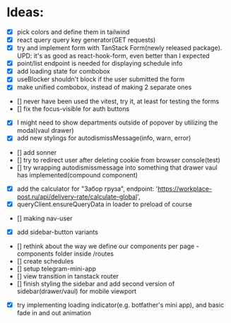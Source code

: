 # Ideas:

- [x] pick colors and define them in tailwind
- [x] react query query key generator(GET requests)
- [x] try and implement form with TanStack Form(newly released package). UPD: it's as good as react-hook-form, even better than I expected
- [x] point/list endpoint is needed for displaying schedule info
- [x] add loading state for combobox
- [x] useBlocker shouldn't block if the user submitted the form
- [x] make unified combobox, instead of making 2 separate ones
- [] never have been used the vitest, try it, at least for testing the forms
- [] fix the focus-visible for auth buttons
- [x] I might need to show departments outside of popover by utilizing the modal(vaul drawer)
- [x] add new stylings for autodismissMessage(info, warn, error)
- [] add sonner
- [] try to redirect user after deleting cookie from browser console(test)
- [] try wrapping autodismissmessage into something that drawer vaul has implemented(compound component)
- [x] add the calculator for "Забор груза", endpoint: 'https://workplace-post.ru/api/delivery-rate/calculate-global',
- [x] queryClient.ensureQueryData in loader to preload of course
- [] making nav-user
- [x] add sidebar-button variants
- [] rethink about the way we define our components per page -components folder inside /routes
- [] create schedules
- [] setup telegram-mini-app
- [] view transition in tanstack router
- [] finish styling the sidebar and add second version of sidebar(drawer/vaul) for mobile viewport
- [x] try implementing loading indicator(e.g. botfather's mini app), and basic fade in and out animation
